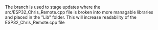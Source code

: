 The branch is used to stage updates where the src/ESP32_Chris_Remote.cpp file is broken
into more managable libraries and placed in the "Lib" folder.  This will increase
readability of the ESP32_Chris_Remote.cpp file
